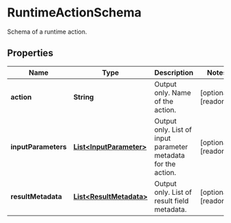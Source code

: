 

# RuntimeActionSchema

Schema of a runtime action.

## Properties

| Name | Type | Description | Notes |
|------------ | ------------- | ------------- | -------------|
|**action** | **String** | Output only. Name of the action. |  [optional] [readonly] |
|**inputParameters** | [**List&lt;InputParameter&gt;**](InputParameter.md) | Output only. List of input parameter metadata for the action. |  [optional] [readonly] |
|**resultMetadata** | [**List&lt;ResultMetadata&gt;**](ResultMetadata.md) | Output only. List of result field metadata. |  [optional] [readonly] |



